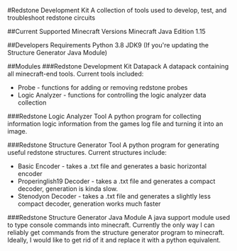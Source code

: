 #Redstone Development  Kit
A collection of tools used to develop, test, and troubleshoot redstone circuits

##Current Supported Minecraft Versions
Minecraft Java Edition 1.15 

##Developers Requirements
Python 3.8
JDK9 (If you're updating the Structure Generator Java Module)

##Modules
###Redstone Development Kit Datapack
A datapack containing all minecraft-end tools.
Current tools included:
* Probe - functions for adding or removing redstone probes
* Logic Analyzer - functions for controlling the logic analyzer data collection

###Redstone Logic Analyzer Tool
A python program for collecting information logic information from the games log file and turning it into an image.

###Redstone Structure Generator Tool
A python program for generating useful redstone structures.
Current structures include:
* Basic Encoder - takes a .txt file and generates a basic horizontal encoder
* Properinglish19 Decoder - takes a .txt file and generates a compact decoder, generation is kinda slow.
* Stenodyon Decoder - takes a .txt file and generates a slightly less compact decoder, generation works much faster

###Redstone Structure Generator Java Module
A java support module used to type console commands into minecraft.
Currently the only way I can reliably get commands from the structure generator program to minecraft.
Ideally, I would like to get rid of it and replace it with a python equivalent. 